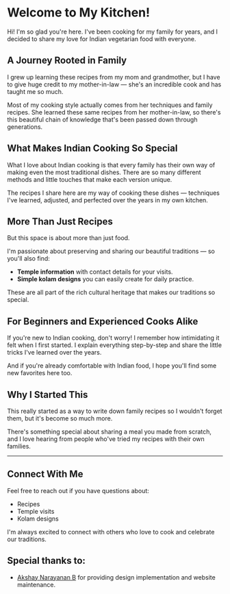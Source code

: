 # Welcome to My Kitchen!

Hi! I'm so glad you're here. I've been cooking for my family for years, and I decided to share my love for Indian vegetarian food with everyone.

## A Journey Rooted in Family

I grew up learning these recipes from my mom and grandmother, but I have to give huge credit to my mother-in-law — she's an incredible cook and has taught me so much.

Most of my cooking style actually comes from her techniques and family recipes. She learned these same recipes from her mother-in-law, so there's this beautiful chain of knowledge that's been passed down through generations.

## What Makes Indian Cooking So Special

What I love about Indian cooking is that every family has their own way of making even the most traditional dishes. There are so many different methods and little touches that make each version unique.

The recipes I share here are my way of cooking these dishes — techniques I've learned, adjusted, and perfected over the years in my own kitchen.

## More Than Just Recipes

But this space is about more than just food.

I'm passionate about preserving and sharing our beautiful traditions — so you'll also find:
-  **Temple information** with contact details for your visits.
-  **Simple kolam designs** you can easily create for daily practice.

These are all part of the rich cultural heritage that makes our traditions so special.

## For Beginners and Experienced Cooks Alike

If you're new to Indian cooking, don't worry! I remember how intimidating it felt when I first started. I explain everything step-by-step and share the little tricks I've learned over the years.

And if you're already comfortable with Indian food, I hope you'll find some new favorites here too.

## Why I Started This

This really started as a way to write down family recipes so I wouldn't forget them, but it's become so much more.

There's something special about sharing a meal you made from scratch, and I love hearing from people who've tried my recipes with their own families.

---

## Connect With Me

Feel free to reach out if you have questions about:
- Recipes
- Temple visits
- Kolam designs

I'm always excited to connect with others who love to cook and celebrate our traditions.

## Special thanks to:

- [Akshay Narayanan B](https://github.com/amehime/hexo-theme-shoka) for providing design implementation and website maintenance.
